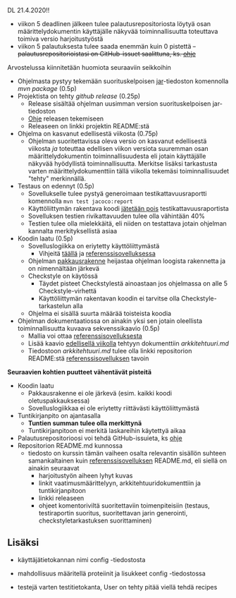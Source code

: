 DL 21.4.2020!!

- viikon 5 deadlinen jälkeen tulee palautusrepositoriosta löytyä osan määrittelydokumentin käyttäjälle näkyvää toiminnallisuutta toteuttava toimiva versio harjoitustyöstä
- viikon 5 palautuksesta tulee saada enemmän kuin 0 pistettä
~~- palautusrepositorioistasi on GitHub-issuet saalittuna, ks. [ohje](https://github.com/mluukkai/ohjelmistotekniikka-kevat-2020/blob/master/tehtavat/harjoitustyo_viikko5.md#issueiden-salliminen)~~

Arvostelussa kiinnitetään huomiota seuraaviin seikkoihin

- Ohjelmasta pystyy tekemään suorituskelpoisen [jar](https://github.com/mluukkai/ohjelmistotekniikka-kevat-2020/blob/master/web/maven.md#jarin-generointi)-tiedoston komennolla _mvn package_ (0.5p)
- Projektista on tehty _github release_ (0.25p)
  - Release sisältää ohjelman uusimman version suorituskelpoisen jar-tiedoston
  - [Ohje](https://github.com/mluukkai/ohjelmistotekniikka-kevat-2020/blob/master/web/release.md) releasen tekemiseen
  - Releaseen on linkki projektin README:stä
- Ohjelma on kasvanut edellisestä viikosta (0.75p)
  - Ohjelman suoritettavissa oleva versio on kasvanut edellisestä viikosta _ja_ toteuttaa edellisen viikon versiota suuremman osan määrittelydokumentin toiminnallisuudesta eli jotain käyttäjälle näkyvää hyödyllistä toiminnallisuutta.
    Merkitse lisäksi tarkastusta varten määrittelydokumenttiin tällä viikolla tekemäsi toiminnallisuudet "tehty" merkinnällä.
- Testaus on edennyt (0.5p)
  - Sovellukselle tulee pystyä generoimaan testikattavuusraportti komennolla <code>mvn test jacoco:report</code>
  - Käyttöliittymän rakentava koodi [jätetään pois](https://github.com/mluukkai/ohjelmistotekniikka-kevat-2020/blob/master/web/maven.md#koodin-huomiotta-jättäminen-kattavuusraportissa) testikattavuusraportista
  - Sovelluksen testien rivikattavuuden tulee olla vähintään 40%
  - Testien tulee olla mielekkäitä, eli niiden on testattava jotain ohjelman kannalta merkityksellistä asiaa
- Koodin laatu (0.5p)
  - Sovelluslogiikka on eriytetty käyttöliittymästä
    - Vihjeitä [täällä](https://github.com/mluukkai/ohjelmistotekniikka-kevat-2020/blob/master/web/java.md) ja [referenssisovelluksessa](https://github.com/mluukkai/OtmTodoApp/blob/master/dokumentaatio/arkkitehtuuri.md)
  - Ohjelman [pakkausrakenne](https://github.com/mluukkai/ohjelmistotekniikka-kevat-2020/blob/master/web/koodin_laatuvaatimukset.md#5-pakkaukset) heijastaa ohjelman loogista rakennetta ja on nimennältään järkevä
  - Checkstyle on käytössä
    - Täydet pisteet Checkstylestä ainoastaan jos ohjelmassa on alle 5 Checkstyle-virhettä
    - Käyttöliittymän rakentavan koodin ei tarvitse olla Checkstyle-tarkastelun alla
  - Ohjelma ei sisällä suurta määrää toisteista koodia
- Ohjelman dokumentaatiossa on ainakin yksi sen jotain oleellista toiminnallisuutta kuvaava sekvenssikaavio (0.5p)
  - Mallia voi ottaa [referenssisovelluksesta](https://github.com/mluukkai/OtmTodoApp/blob/master/dokumentaatio/arkkitehtuuri.md#sovelluslogiikka)
  - Lisää kaavio [edellisellä viikolla](https://github.com/mluukkai/ohjelmistotekniikka-kevat-2020/blob/master/tehtavat/harjoitustyo_viikko4.md) tehtyyn dokumenttiin _arkkitehtuuri.md_
  - Tiedostoon _arkkitehtuuri.md_ tulee olla linkki repositorion README:stä [referenssisovelluksen](https://github.com/mluukkai/OtmTodoApp) tavoin

**Seuraavien kohtien puutteet vähentävät pisteitä**

- Koodin laatu
  - Pakkausrakenne ei ole järkevä (esim. kaikki koodi oletuspakkauksessa)
  - Sovelluslogiikkaa ei ole eriytetty riittävästi käyttöliittymästä
- Tuntikirjanpito on ajantasalla
  - **Tuntien summan tulee olla merkittynä**
  - Tuntikirjanpitoon ei merkitä laskareihin käytettyä aikaa
- Palautusrepositorioosi voi tehdä GitHub-issuieta, ks [ohje](https://github.com/mluukkai/ohjelmistotekniikka-kevat-2020/blob/master/tehtavat/harjoitustyo_viikko5.md#issueiden-salliminen)
- Repositorion README.md kunnossa
  - tiedosto on kurssin tämän vaiheen osalta relevantin sisällön suhteen samankaltainen kuin [referenssisovelluksen](https://github.com/mluukkai/OtmTodoApp) README.md, eli siellä on ainakin seuraavat
    - harjoitustyön aiheen lyhyt kuvas
    - linkit vaatimusmäärittelyyn, arkkitehtuuridokumenttiin ja tuntikirjanpitoon
    - linkki releaseen
    - ohjeet komentoriviltä suoritettaviin toimenpiteisiin (testaus, testiraportin suoritus, suoritettavan jarin generointi, checkstyletarkastuksen suorittaminen)

<h2>Lisäksi</h2>

- käyttäjätietokannan nimi config -tiedostosta

- mahdollisuus määritellä proteiinit ja lisukkeet config -tiedostossa

- testejä varten testitietokanta, User on tehty pitää viellä tehdä recipes
